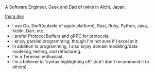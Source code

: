 A Software Engineer, Geek and Dad of twins in Aichi, Japan.

[thara.dev](https://thara.dev)

- I use Go, Swift(outside of apple platform), Rust, Ruby, Python, Java, Kotlin, Dart, etc...
- I prefer Protocol Buffers and gRPC for protocols.
- I enjoy parallel programming, though I'm not sure if I excel at it.
- In addition to programming, I also enjoy domain modeling/data modeling, testing, and refactoring.
- I'm a Terminal enthusiast.
- I’m a believer in 'syntax highlighting off' (but I don't recommend it to others).
